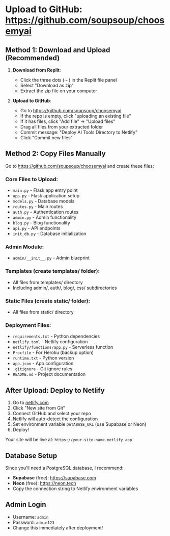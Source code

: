 # Upload to GitHub: https://github.com/soupsoup/choosemyai

## Method 1: Download and Upload (Recommended)

1. **Download from Replit**:
   - Click the three dots (⋯) in the Replit file panel
   - Select "Download as zip"
   - Extract the zip file on your computer

2. **Upload to GitHub**:
   - Go to https://github.com/soupsoup/choosemyai
   - If the repo is empty, click "uploading an existing file"
   - If it has files, click "Add file" → "Upload files"
   - Drag all files from your extracted folder
   - Commit message: "Deploy AI Tools Directory to Netlify"
   - Click "Commit new files"

## Method 2: Copy Files Manually

Go to https://github.com/soupsoup/choosemyai and create these files:

### Core Files to Upload:
- `main.py` - Flask app entry point
- `app.py` - Flask application setup  
- `models.py` - Database models
- `routes.py` - Main routes
- `auth.py` - Authentication routes
- `admin.py` - Admin functionality
- `blog.py` - Blog functionality
- `api.py` - API endpoints
- `init_db.py` - Database initialization

### Admin Module:
- `admin/__init__.py` - Admin blueprint

### Templates (create templates/ folder):
- All files from templates/ directory
- Including admin/, auth/, blog/, css/ subdirectories

### Static Files (create static/ folder):
- All files from static/ directory

### Deployment Files:
- `requirements.txt` - Python dependencies
- `netlify.toml` - Netlify configuration
- `netlify/functions/app.py` - Serverless function
- `Procfile` - For Heroku (backup option)
- `runtime.txt` - Python version
- `app.json` - App configuration
- `.gitignore` - Git ignore rules
- `README.md` - Project documentation

## After Upload: Deploy to Netlify

1. Go to [netlify.com](https://netlify.com)
2. Click "New site from Git"
3. Connect GitHub and select your repo
4. Netlify will auto-detect the configuration
5. Set environment variable `DATABASE_URL` (use Supabase or Neon)
6. Deploy!

Your site will be live at: `https://your-site-name.netlify.app`

## Database Setup
Since you'll need a PostgreSQL database, I recommend:
- **Supabase** (free): https://supabase.com
- **Neon** (free): https://neon.tech
- Copy the connection string to Netlify environment variables

## Admin Login
- Username: `admin`
- Password: `admin123`
- Change this immediately after deployment!